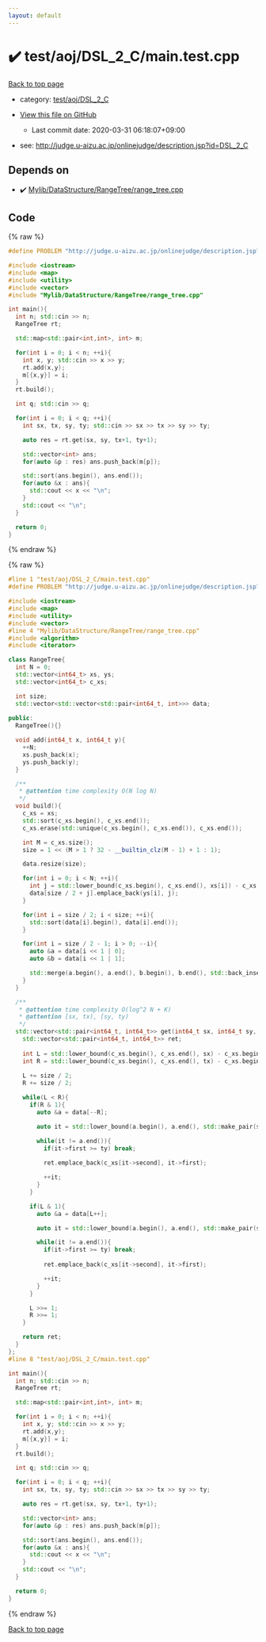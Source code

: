 ```yaml
---
layout: default
---
```


<!-- mathjax config similar to math.stackexchange -->
<script type="text/javascript" async
  src="https://cdnjs.cloudflare.com/ajax/libs/mathjax/2.7.5/MathJax.js?config=TeX-MML-AM_CHTML">
</script>
<script type="text/x-mathjax-config">
  MathJax.Hub.Config({
    TeX: { equationNumbers: { autoNumber: "AMS" }},
    tex2jax: {
      inlineMath: [ ['$','$'] ],
      processEscapes: true
    },
    "HTML-CSS": { matchFontHeight: false },
    displayAlign: "left",
    displayIndent: "2em"
  });
</script>

<script type="text/javascript" src="https://cdnjs.cloudflare.com/ajax/libs/jquery/3.4.1/jquery.min.js"></script>
<script src="https://cdn.jsdelivr.net/npm/jquery-balloon-js@1.1.2/jquery.balloon.min.js" integrity="sha256-ZEYs9VrgAeNuPvs15E39OsyOJaIkXEEt10fzxJ20+2I=" crossorigin="anonymous"></script>
<script type="text/javascript" src="../../../../assets/js/copy-button.js"></script>
<link rel="stylesheet" href="../../../../assets/css/copy-button.css" />


# :heavy_check_mark: test/aoj/DSL_2_C/main.test.cpp

<a href="../../../../index.html">Back to top page</a>

* category: <a href="../../../../index.html#2bc6b10df76ee628f0328e9237d1fcac">test/aoj/DSL_2_C</a>
* <a href="{{ site.github.repository_url }}/blob/master/test/aoj/DSL_2_C/main.test.cpp">View this file on GitHub</a>
    - Last commit date: 2020-03-31 06:18:07+09:00


* see: <a href="http://judge.u-aizu.ac.jp/onlinejudge/description.jsp?id=DSL_2_C">http://judge.u-aizu.ac.jp/onlinejudge/description.jsp?id=DSL_2_C</a>


## Depends on

* :heavy_check_mark: <a href="../../../../library/Mylib/DataStructure/RangeTree/range_tree.cpp.html">Mylib/DataStructure/RangeTree/range_tree.cpp</a>


## Code

<a id="unbundled"></a>
{% raw %}
```cpp
#define PROBLEM "http://judge.u-aizu.ac.jp/onlinejudge/description.jsp?id=DSL_2_C"

#include <iostream>
#include <map>
#include <utility>
#include <vector>
#include "Mylib/DataStructure/RangeTree/range_tree.cpp"

int main(){
  int n; std::cin >> n;
  RangeTree rt;

  std::map<std::pair<int,int>, int> m;

  for(int i = 0; i < n; ++i){
    int x, y; std::cin >> x >> y;
    rt.add(x,y);
    m[{x,y}] = i;
  }
  rt.build();

  int q; std::cin >> q;

  for(int i = 0; i < q; ++i){
    int sx, tx, sy, ty; std::cin >> sx >> tx >> sy >> ty;

    auto res = rt.get(sx, sy, tx+1, ty+1);

    std::vector<int> ans;
    for(auto &p : res) ans.push_back(m[p]);

    std::sort(ans.begin(), ans.end());
    for(auto &x : ans){
      std::cout << x << "\n";
    }
    std::cout << "\n";
  }

  return 0;
}

```
{% endraw %}

<a id="bundled"></a>
{% raw %}
```cpp
#line 1 "test/aoj/DSL_2_C/main.test.cpp"
#define PROBLEM "http://judge.u-aizu.ac.jp/onlinejudge/description.jsp?id=DSL_2_C"

#include <iostream>
#include <map>
#include <utility>
#include <vector>
#line 4 "Mylib/DataStructure/RangeTree/range_tree.cpp"
#include <algorithm>
#include <iterator>

class RangeTree{
  int N = 0;
  std::vector<int64_t> xs, ys;
  std::vector<int64_t> c_xs;

  int size;
  std::vector<std::vector<std::pair<int64_t, int>>> data;
  
public:
  RangeTree(){}

  void add(int64_t x, int64_t y){
    ++N;
    xs.push_back(x);
    ys.push_back(y);
  }

  /**
   * @attention time complexity O(N log N)
   */
  void build(){
    c_xs = xs;
    std::sort(c_xs.begin(), c_xs.end());
    c_xs.erase(std::unique(c_xs.begin(), c_xs.end()), c_xs.end());

    int M = c_xs.size();
    size = 1 << (M > 1 ? 32 - __builtin_clz(M - 1) + 1 : 1);

    data.resize(size);

    for(int i = 0; i < N; ++i){
      int j = std::lower_bound(c_xs.begin(), c_xs.end(), xs[i]) - c_xs.begin();
      data[size / 2 + j].emplace_back(ys[i], j);
    }

    for(int i = size / 2; i < size; ++i){
      std::sort(data[i].begin(), data[i].end());
    }

    for(int i = size / 2 - 1; i > 0; --i){
      auto &a = data[i << 1 | 0];
      auto &b = data[i << 1 | 1];

      std::merge(a.begin(), a.end(), b.begin(), b.end(), std::back_inserter(data[i]));
    }
  }

  /**
   * @attention time complexity O(log^2 N + K)
   * @attention [sx, tx), [sy, ty)
   */
  std::vector<std::pair<int64_t, int64_t>> get(int64_t sx, int64_t sy, int64_t tx, int64_t ty) const {
    std::vector<std::pair<int64_t, int64_t>> ret;
    
    int L = std::lower_bound(c_xs.begin(), c_xs.end(), sx) - c_xs.begin();
    int R = std::lower_bound(c_xs.begin(), c_xs.end(), tx) - c_xs.begin();
    
    L += size / 2;
    R += size / 2;

    while(L < R){
      if(R & 1){
        auto &a = data[--R];

        auto it = std::lower_bound(a.begin(), a.end(), std::make_pair(sy, 0));

        while(it != a.end()){
          if(it->first >= ty) break;
          
          ret.emplace_back(c_xs[it->second], it->first);

          ++it;
        }
      }

      if(L & 1){
        auto &a = data[L++];

        auto it = std::lower_bound(a.begin(), a.end(), std::make_pair(sy, 0));

        while(it != a.end()){
          if(it->first >= ty) break;
          
          ret.emplace_back(c_xs[it->second], it->first);

          ++it;
        }
      }

      L >>= 1;
      R >>= 1;
    }

    return ret;
  }
};
#line 8 "test/aoj/DSL_2_C/main.test.cpp"

int main(){
  int n; std::cin >> n;
  RangeTree rt;

  std::map<std::pair<int,int>, int> m;

  for(int i = 0; i < n; ++i){
    int x, y; std::cin >> x >> y;
    rt.add(x,y);
    m[{x,y}] = i;
  }
  rt.build();

  int q; std::cin >> q;

  for(int i = 0; i < q; ++i){
    int sx, tx, sy, ty; std::cin >> sx >> tx >> sy >> ty;

    auto res = rt.get(sx, sy, tx+1, ty+1);

    std::vector<int> ans;
    for(auto &p : res) ans.push_back(m[p]);

    std::sort(ans.begin(), ans.end());
    for(auto &x : ans){
      std::cout << x << "\n";
    }
    std::cout << "\n";
  }

  return 0;
}

```
{% endraw %}

<a href="../../../../index.html">Back to top page</a>

